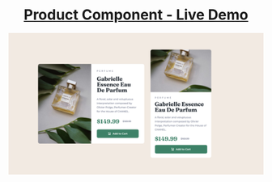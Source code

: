<h1 align='center'><a href='https://product-ou.vercel.app/'>Product Component - Live Demo</a></h1>
<img alt='' src='https://raw.githubusercontent.com/oguzhanuyanik-sr/product-component/master/screenshot.png' />